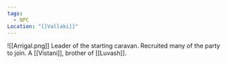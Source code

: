 ```yaml
---
tags:
  - NPC
Location: "[[Vallaki]]"
---
```

![[Arrigal.png]]
Leader of the starting caravan. Recruited many of the party to join. A [[Vistani]], brother of [[Luvash]].